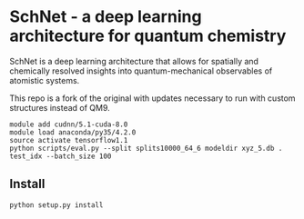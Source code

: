 # SchNet - a deep learning architecture for quantum chemistry

SchNet is a deep learning architecture that allows for spatially and chemically 
resolved insights into quantum-mechanical observables of atomistic systems.

This repo is a fork of the original with updates necessary to run with custom structures instead of QM9.

```
module add cudnn/5.1-cuda-8.0
module load anaconda/py35/4.2.0
source activate tensorflow1.1
python scripts/eval.py --split splits10000_64_6 modeldir xyz_5.db . test_idx --batch_size 100
```
 

## Install

    python setup.py install
